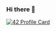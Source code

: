 ### Hi there 👋

[![42 Profile Card](https://1337-readme.vercel.app/api/profile?cursus=42&dark=true&login=babdelka)](https://github.com/AbdouBouallaga)

<!--
**AbdouBouallaga/AbdouBouallaga** is a ✨ _special_ ✨ repository because its `README.md` (this file) appears on your GitHub profile.

Here are some ideas to get you started:

- 🔭 I’m currently working on ...
- 🌱 I’m currently learning ...
- 👯 I’m looking to collaborate on ...
- 🤔 I’m looking for help with ...
- 💬 Ask me about ...
- 📫 How to reach me: ...
- 😄 Pronouns: ...
- ⚡ Fun fact: ...
-->

